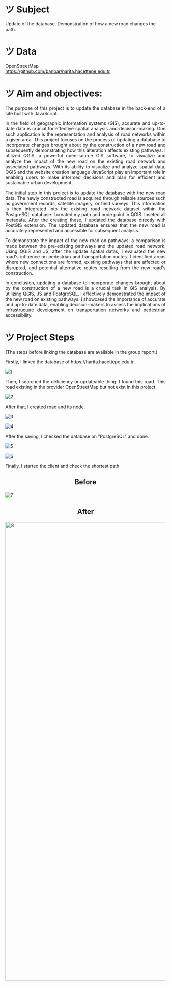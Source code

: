 # ツ Subject 
Update of the database. Demonstration of how a new road changes the path. 

# ツ Data
OpenStreetMap<br />https://github.com/banbar/harita.hacettepe.edu.tr

# ツ Aim and objectives:

<p align="justify">The purpose of this project is to update the database in the back-end of a site built with JavaScript.</p>

<p align="justify">In the field of geographic information systems (GIS), accurate and up-to-date data is crucial for effective spatial analysis and decision-making. One such application is the representation and analysis of road networks within a given area. This project focuses on the process of updating a database to incorporate changes brought about by the construction of a new road and subsequently demonstrating how this alteration affects existing pathways. I utilized QGIS, a powerful open-source GIS software, to visualize and analyze the impact of the new road on the existing road network and associated pathways. With its ability to visualize and analyze spatial data, QGIS and the website creation language JavaScript play an important role in enabling users to make informed decisions and plan for efficient and sustainable urban development.</p>

<p align="justify">The initial step in this project is to update the database with the new road data. The newly constructed road is acquired through reliable sources such as government records, satellite imagery, or field surveys. This information is then integrated into the existing road network dataset within the PostgreSQL database. I created my path and node point in QGIS. Inseted all metadata. After the creating these, I updated the database directly with PostGIS extension. The updated database ensures that the new road is accurately represented and accessible for subsequent analysis.</p>

<p align="justify">To demonstrate the impact of the new road on pathways, a comparison is made between the pre-existing pathways and the updated road network. Using QGIS and JS, after the update spatial datas, I evaluated the new road's influence on pedestrian and transportation routes. I identified areas where new connections are formed, existing pathways that are affected or disrupted, and potential alternative routes resulting from the new road's construction.</p>

<p align="justify">In conclusion, updating a database to incorporate changes brought about by the construction of a new road is a crucial task in GIS analysis. By utilizing QGIS, JS and PostgreSQL, I effectively demonstrated the impact of the new road on existing pathways. I showcased the importance of accurate and up-to-date data, enabling decision-makers to assess the implications of infrastructure development on transportation networks and pedestrian accessibility.</p>

# ツ Project Steps
<p align="justify">(The steps before linking the database are available in the group report.)</p>
<p align="justify">Firstly, I linked the database of https://harita.hacettepe.edu.tr.</p>

![1](https://github.com/user-attachments/assets/8a38031e-4808-407c-b390-bc5c7c23c4ef)

<p align="justify">Then, I searched the deficiency or updateable thing. I found this road. This road existing in the provider OpenStreetMap but not exist in this project.</p>

![2](https://github.com/user-attachments/assets/23781214-581c-4827-831e-1e2c6f7f96b0)

<p align="justify">After that, I created road and its node.</p>

![3](https://github.com/user-attachments/assets/02d3da91-ff09-420c-8f69-82a0237e559a)

![4](https://github.com/user-attachments/assets/e0186b68-e84c-4a80-8702-12dfde26c4f2)

<p align="justify">After the saving, I checked the database on "PostgreSQL" and done.</p>

![5](https://github.com/user-attachments/assets/b283456f-91dc-4886-b0cf-29ec535396ff)

![6](https://github.com/user-attachments/assets/e8f34d28-2c1a-4888-a89d-497420016376)

<p align="justify">Finally, I started the client and check the shortest path.</p>

## <p align="center"> Before
![7](https://github.com/user-attachments/assets/d9965d77-8f66-415a-8674-8f9d873ae67a)
## <p align="center"> After
<img width="1440" alt="8" src="https://github.com/user-attachments/assets/9ae6cde5-41dc-4775-8351-d08995ed53cd">

